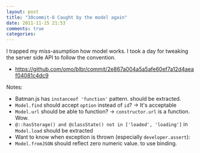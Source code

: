 ```yaml
---
layout: post
title: "30commit-6 Caught by the model again"
date: 2011-11-15 21:53
comments: true
categories: 
---
```


I trapped my miss-asumption how model works. 
I took a day for tweaking the server side API to follow the convention.

 * https://github.com/omo/blbr/commit/2e867a004a5a5afe60ef7a12d4aeaf04081c4dc9

Notes:

 * Batman.js has `instanceof 'function'` pattern. should be extracted.
 * `Model.find` should accept `option` instead of `id`? -> It's acceptable
 * `Model.url` should be able to function? -> `constructor.url` is a function. Wow.
 * `@::hasStorage() and @classState() not in ['loaded', 'loading']` in `Model.load` should be extracted
 * Want to know when exception is thrown (especially `developer.assert`): 
 * `Model.fromJSON` should reflect zero numeric value. to use binding.